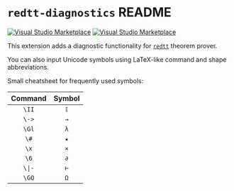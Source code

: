 # `redtt-diagnostics` README

[![Visual Studio Marketplace](https://img.shields.io/vscode-marketplace/v/mr-konn.redtt-diagnostics.svg)](https://marketplace.visualstudio.com/items?itemName=mr-konn.redtt-diagnostics)
[![Visual Studio Marketplace](https://vsmarketplacebadge.apphb.com/installs/mr-konn.redtt-diagnostics.svg)](https://marketplace.visualstudio.com/items?itemName=mr-konn.redtt-diagnostics)

This extension adds a diagnostic functionality for [`redtt`] theorem prover.

You can also input Unicode symbols using LaTeX-like command and shape abbreviations.

Small cheatsheet for frequently used symbols:

| Command | Symbol |
| :-----: | :----: |
| `\II`   | `𝕀`   |
| `\->`   | `→`    |
| `\Gl`   | `λ`    |
| `\#`    | `★`    |
| `\x`    | `×`    |
| `\6`    | `∂`    |
| `\\|-`  | `⊢`    |
| `\GO`   | `Ω`    |

[`redtt`]: https://github.com/RedPRL/redtt
